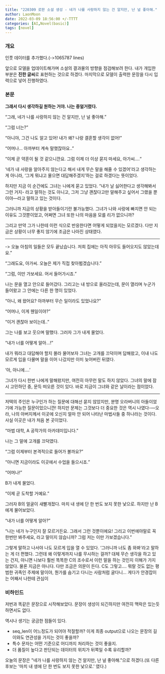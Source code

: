 ```yaml
---
title: "220309 로판 소설 생성 - 네가 나를 사랑하지 않는 건 알지만, 난 널 좋아해."
author: LaonMoon
date: 2022-03-09 18:56:00 +/-TTTT
categories: [AI,Novel(basic)]
tags: [novel]
---
```


### **개요**
인풋 데이터를 추가했다.(->1065787 lines)

앞으로 모델을 업데이트해가며 소설의 결과물의 방향을 점검해보려 한다. 내가 개입한 부분은 **진한 글씨**로 표현하는 것으로 하겠다. 마지막으로 모델이 출력한 문장을 다시 입력으로 넣어 진행하였다.

### **본문**

**그래서 다시 생각하길 원하는 거야. 나는 중얼거렸다.** 

“그래, 네가 나를 사랑하지 않는 건 알지만, 난 널 좋아해.” 

“그럼 너는?” 

“아니야, 그건 나도 알고 있어! 내가 왜? 나랑 결혼할 생각이 없어!” 

“어머나... 아까부터 계속 말했잖아요..” 

“이제 곧 약혼이 될 것 같으니깐요. 그럼 이제 더 이상 묻지 마세요, 아가씨....“ 

‘네가 내 사랑을 알아주지 않는다고 해서 내게 무슨 말을 해줄 수 있겠어’라고 생각하는 게 아니라, ‘그게 뭐냐고 물으면 대답해주겠지’하는 걸로 하겠다는 뜻이었다. 

하지만 지금 이 순간에도 그녀는 나에게 묻고 있었다. “내가 날 싫어한다고 생각해봐서 그런 거지- 라고 말하는 것도 아니고, 그저 그냥 괜찮다고만 말해주고 싶어서 그랬을 뿐이야―라고 말하고 있는 것이다. 

그러니까 지금의 상황을 받아들이기란 불가능했다. 그녀가 나와 사랑에 빠지면 안 되는 이유도 그것뿐이었고, 어쩌면 그녀 또한 나의 마음을 모를 리가 없으니까? 

그리고 만약 그가 나한테 이런 식으로 반응한다면 어떻게 되었을지는 모르겠다. 다만 지금은 상황이 너무 좋지 않기에 조금은 나아진 상태였다. 

*** 

-> 오늘 아침의 일들은 모두 끝났습니다. 저희 집에는 아직 아무도 들어오지도 않았는데요.”

“그래도요, 아가씨. 오늘은 제가 직접 찾아뵙겠습니다.” 

“그럼, 이만 가보세요. 어서 들어가시죠.” 

나는 문을 열고 안으로 들어갔다. 그리고는 내 방으로 올라갔는데, 문이 열리며 누군가 들어왔고 그 안에는 다른 한 명이 있었다. 

“아니, 왜 왔어요? 아까부터 무슨 일이라도 있었나요?” 

“어머나, 이게 웬일이야?” 

“이거 괜찮아 보이는데..” 

그는 나를 보고 웃으며 말했다. 그러자 그가 내게 물었다. 

“내가 너를 어떻게 알아...!” 

내가 뭐라고 대답해야 할지 몰라 물어보자 그녀는 고개를 끄덕이며 답해왔고, 이내 나도 모르게 입을 다물며 말을 이어 나갔지만 이미 늦어버린 뒤였다. 

‘아, 아니에....’ 

그녀가 다시 한번 나에게 말해왔지만, 여전히 아무런 말도 하지 않았다. 그녀의 말에 잠시 고민하던 중, 문득 떠오른 것이 있다. 바로 지금이 그녀와 같은 날이라는 점이었다.

*** 

저택의 주인은 누구인가 하는 질문에 대해선 묻지 않았지만, 분명 오라버니의 아들이었기에 가능한 질문이었으니깐! 하지만 문제는 그것보다 더 중요한 것은 역시 나였다-―오라, 나의 아버지께서 이곳에 오신지 얼마 안 되어 나타난 마법사들 중 하나라는 것이다. 사실 이곳은 내가 처음 본 곳이었다. 

“마법 대학, A 공작가의 아카데미입니다.” 

나는 그 말에 고개를 끄덕였다. 

“그럼 이제부터 본격적으로 들어가 볼까요?” 

“아니면 지금이라도 이곳에서 수업을 들으시죠.” 

“어머나!” 

B가 내게 물었다. 

“이제 곧 도착할 거예요.” 

그러자 B의 얼굴이 새빨개졌다. 마치 내 생에 단 한 번도 보지 못한 낯으로. 하지만 난 B에게 물어보았다. 

“내가 너를 어떻게 알아?” 

“나는 네가 누구인지 잘 모르거든요. 그래서 그런 것뿐이에요! 그리고 이번에야말로 꼭 한번만 봐주세요, 라고 말이지 않습니까? 그럼 저는 이만 가보겠습니다.” 

그렇게 말하고 나서야 나도 모르게 입을 열 수 있었다. ‘그러니까 너도 좀 와봐’라고 말하는 게 더 편했다. 그런데 왜 이렇게까지 나를 무시하는 걸까? 대체 무슨 생각을 하고 있는 건지, 아니면 나보다 훨씬 똑똑한 C의 조수로서 이런 말을 하는 것인지 이해가 가지 않았다. 물론 지금은 아니다. 다만 조금은 의문이 든다. C도 그렇고.... 뭐랄 것도 없는 평범한 귀족인 주제에 말이야, 뭔가를 숨기고 다니는 사람처럼 굴다니... 게다가 안경잡이는 어째서 나한테 관심이

### **비하인드**

저번과 똑같은 문장으로 시작해보았다. 문장이 생성이 되긴하지만 여전히 맥락은 있는듯하면서도 없다.

역시나 생기는 궁금한 점들이 있다.

- seq_len이 어느정도가 되어야 적절할까? 이게 최종 output으로 나오는 문장의 길이와도 연관성을 가지는 것이 좋을까?
- 특수 문자는 어떤 기준으로 어디까지 처리하는 것이 좋을지.
- 더 품질이 높다고 판단되는 데이터의 위치가 뒤쪽일 수록 유리할까?

오늘의 문장은 "네가 나를 사랑하지 않는 건 알지만, 난 널 좋아해."으로 하겠다.(또 다른 후보는 '마치 내 생에 단 한 번도 보지 못한 낯으로.' 였다.)
